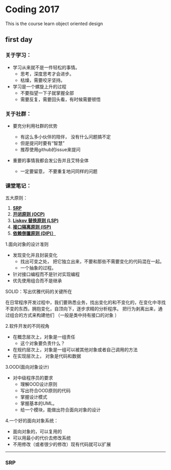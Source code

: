 # Coding 2017
This is the course learn object oriented design 

## first day

### 关于学习：
* 学习从来就不是一件轻松的事情。 
  * 思考，深度思考才会进步。
  * 枯燥，需要咬牙坚持。
* 学习是一个螺旋上升的过程
  * 不要指望一下子就掌握全部
  * 需要反复，需要回头看，有时候需要顿悟
  
### 关于社群：
* 要充分利用社群的优势
  * 有这么多小伙伴的陪伴， 没有什么问题搞不定
  * 但是提问时要有“智慧”
  * 推荐使用github的issue来提问
  
* 重要的事情我都会发公告并且艾特全体
  * 一定要留意， 不要重复地问同样的问题
  
  
### 课堂笔记：
五大原则：
1. **[SRP](#单一职责原则-（SRP）)**
2. **[开闭原则 (OCP)](#OCP)**
3. **[Liskov 替换原则 (LSP)](#LSP)**
4. **[接口隔离原则 (ISP)](#ISP)**
5. **[依赖倒置原则 (DIP)）](#DIP)**

1.面向对象的设计准则
  *  发现变化并且封装变化
       * 找出可变之处， 把它独立出来，不要和那些不需要变化的代码混在一起。
       * 一个抽象的过程。
  *  针对接口编程而不是针对实现编程
  *  优先使用组合而不是继承
 

 
  SOLID：写出优雅代码的关键所在
  


在日常程序开发过程中，我们要熟悉业务，找出变化的和不变化的，在变化中寻找不变的东西，拥抱变化，自顶向下，逐步求精的分析程序。
把行为剥离出来，通过组合的方式来构建他们 （一般是类中持有接口的对象 ）

2.软件开发的不同视角
   * 在概念层次上，对象是一组责任
        * 这个对象要负责什么？
   * 在规约层次上，对象是一组可以被其他对象或者自己调用的方法
   * 在实现层次上， 对象是代码和数据  


3.OOD(面向对象设计)

   * 对中级程序员的要求
        * 理解OOD设计原则
        * 写出符合OOD原则的代码
        * 掌握设计模式
        * 掌握基本的UML。
        * 给一个模块，能做出符合面向对象的设计

4.一个好的面向对象系统：
   * 面向对象的，可以复用的
   * 可以用最小的代价去修改系统
   * 不用修改（或者很少的修改）现有代码就可以扩展

---
### SRP
